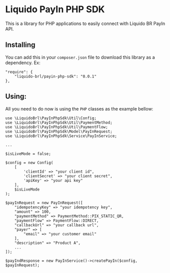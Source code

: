 # Liquido PayIn PHP SDK

This is a library for PHP applications to easily connect with Liquido BR PayIn API.

## Installing

You can add this in your `composer.json` file to download this library as a dependency. Ex:

```
"require": {
    "liquido-brl/payin-php-sdk": "0.0.1"
},
```

## Using:

All you need to do now is using the `PHP` classes as the example bellow:

```
use \LiquidoBrl\PayInPhpSdk\Util\Config;
use \LiquidoBrl\PayInPhpSdk\Util\PaymentMethod;
use \LiquidoBrl\PayInPhpSdk\Util\PaymentFlow;
use \LiquidoBrl\PayInPhpSdk\Model\PayInRequest;
use \LiquidoBrl\PayInPhpSdk\Service\PayInService;

...

$isLiveMode = false;

$config = new Config(
    [
        'clientId' => "your client id",
        'clientSecret' => "your client secret",
        'apiKey' => "your api key"
    ],
    $isLiveMode
);

$payInRequest = new PayInRequest([
    "idempotencyKey" => "your idempotency key",
    "amount" => 100,
    "paymentMethod" => PaymentMethod::PIX_STATIC_QR,
    "paymentFlow" => PaymentFlow::DIRECT,
    "callbackUrl" => "your callback url",
    "payer" => [
        "email" => "your customer email"
    ],
    "description" => "Product A",
    ...
]);

$payIndResponse = new PayInService()->createPayIn($config, $payInRequest);
```